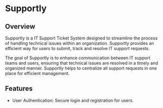 # Supportly

## Overview
Supportly is a IT Support Ticket System designed to streamline the process of handling technical issues within an organization. Supportly provides an efficient way for users to submit, track and resolve IT support requests.

The goal of Supportly is to enhance communication between IT support teams and users, ensuring that technical issues are resolved in a timely and organized manner. Supportly helps to centralize all support requests in one place for efficient management.

## Features

- User Authentication: Secure login and registration for users.
